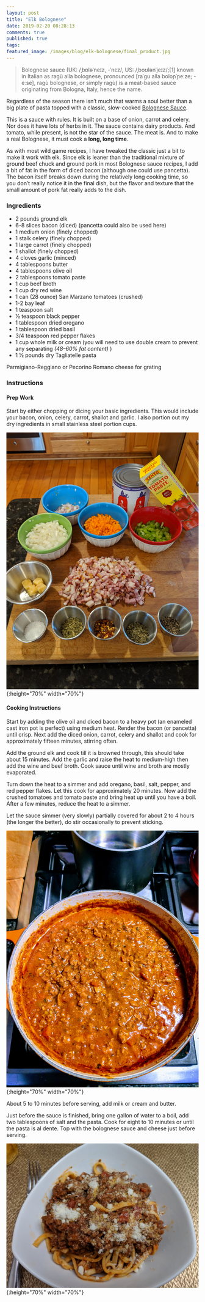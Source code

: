 ```yaml
---
layout: post
title: "Elk Bolognese"
date: 2019-02-20 08:28:13
comments: true
published: true
tags:
featured_image: /images/blog/elk-bolognese/final_product.jpg
---
```


> Bolognese sauce (UK: /ˌbɒləˈneɪz, -ˈnɛz/, US: /ˌboʊlənˈjeɪz/;[1] known in Italian as ragù alla bolognese, pronounced [raˈɡu alla boloɲˈɲeːze; -eːse], ragù bolognese, or simply ragù) is a meat-based sauce originating from Bologna, Italy, hence the name.

Regardless of the season there isn’t much that warms a soul better than a big plate of pasta topped with a classic, slow-cooked [Bolognese Sauce](https://en.wikipedia.org/wiki/Bolognese_sauce "Bolognese Sauce").

This is a sauce with rules. It is built on a base of onion, carrot and celery. Nor does it have lots of herbs in it. The sauce contains dairy products. And tomato, while present, is not the star of the sauce. The meat is. And to make a real Bolognese, it must cook a **long, long time**.

As with most wild game recipes, I have tweaked the classic just a bit to make it work with elk. Since elk is leaner than the traditional mixture of ground beef chuck and ground pork in most Bolognese sauce recipes, I add a bit of fat in the form of diced bacon (although one could use pancetta). The bacon itself breaks down during the relatively long cooking time, so you don’t really notice it in the final dish, but the flavor and texture that the small amount of pork fat really adds to the dish.

### Ingredients

* 2 pounds ground elk
* 6-8 slices bacon (diced) (pancetta could also be used here)
* 1 medium onion (finely chopped)
* 1 stalk celery (finely chopped)
* 1 large carrot (finely chopped)
* 1 shallot (finely chopped)
* 4 cloves garlic (minced)
* 4 tablespoons butter
* 4 tablespoons olive oil
* 2 tablespoons tomato paste
* 1 cup beef broth
* 1 cup dry red wine
* 1 can (28 ounce) San Marzano tomatoes (crushed)
* 1-2 bay leaf
* 1 teaspoon salt
* 1⁄2 teaspoon black pepper
* 1 tablespoon dried oregano
* 1 tablespoon dried basil
* 3/4 teaspoon red pepper flakes
* 1 cup whole milk or cream (you will need to use double cream to prevent any separating _(48–60% fat content)_ )
* 1 ½ pounds dry Tagliatelle pasta

Parmigiano-Reggiano or Pecorino Romano cheese for grating

### Instructions

#### Prep Work

Start by either chopping or dicing your basic ingredients. This would include your bacon, onion, celery, carrot, shallot and garlic. I also portion out my dry ingredients in small stainless steel portion cups.

![alt text](/images/blog/elk-bolognese/ingredients.jpg){:height="70%" width="70%"}

#### Cooking Instructions

Start by adding the olive oil and diced bacon to a heavy pot (an enameled cast iron pot is perfect) using medium heat. Render the bacon (or pancetta) until crisp. Next add the diced onion, carrot, celery and shallot and cook for approximately fifteen minutes, stirring often.

Add the ground elk and cook till it is browned through, this should take about 15 minutes. Add the garlic and raise the heat to medium-high then add the wine and beef broth. Cook sauce until wine and broth are mostly evaporated.

Turn down the heat to a simmer and add oregano, basil, salt, pepper, and red pepper flakes. Let this cook for approximately 20 minutes. Now add the crushed tomatoes and tomato paste and bring heat up until you have a boil. After a few minutes, reduce the heat to a simmer.

Let the sauce simmer (very slowly) partially covered for about 2 to 4 hours (the longer the better), do stir occasionally to prevent sticking.

![alt text](/images/blog/elk-bolognese/sauce.jpg){:height="70%" width="70%"}

About 5 to 10 minutes before serving, add milk or cream and butter.

Just before the sauce is finished, bring one gallon of water to a boil, add two tablespoons of salt and the pasta. Cook for eight to 10 minutes or until the pasta is al dente. Top with the bolognese sauce and cheese just before serving.

![alt text](/images/blog/elk-bolognese/final_product.jpg){:height="70%" width="70%"}

